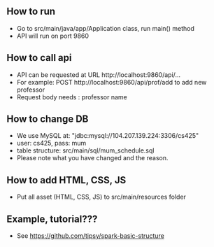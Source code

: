 ## How to run
  + Go to src/main/java/app/Application class, run main() method
  + API will run on port 9860
## How to call api
  + API can be requested at URL http://localhost:9860/api/...
  + For example: POST http://localhost:9860/api/prof/add to add new professor
  + Request body needs : professor name
  
## How to change DB
  + We use MySQL at: "jdbc:mysql://104.207.139.224:3306/cs425"
  + user: cs425, pass: mum
  + table structure: src/main/sql/mum_schedule.sql
  + Please note what you have changed and the reason.

## How to add HTML, CSS, JS
  + Put all asset (HTML, CSS, JS) to src/main/resources folder
  
## Example, tutorial???
  + See https://github.com/tipsy/spark-basic-structure